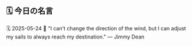 ## 🗓️ 今日の名言

<!--START_SECTION:quote-->
🗓️ 2025-05-24
💬 "I can't change the direction of the wind, but I can adjust my sails to always reach my destination." — Jimmy Dean
<!--END_SECTION:quote-->
